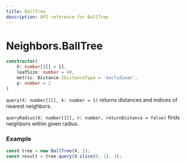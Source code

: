 ```yaml
---
title: BallTree
description: API reference for BallTree
---
```


# Neighbors.BallTree

```ts
constructor(
    X: number[][] = [],
    leafSize: number = 40,
    metric: Distance.IDistanceType = 'euclidiean',
    p: number = 2
)
```

`query(X: number[][], k: number = 1)` returns distances and indices of nearest neighbors.

`queryRadius(X: number[][], r: number, returnDistance = false)` finds neighbors within given radius.

### Example
```ts
const tree = new BallTree(X, 2);
const result = tree.query(X.slice(0, 1), 3);
```
